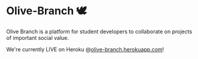 # Olive-Branch 🕊️ 

Olive Branch is a platform for student developers to collaborate on projects of important social value. 

We're currently LIVE on Heroku @[olive-branch.herokuapp.com](olive-branch.herokuapp.com)!

